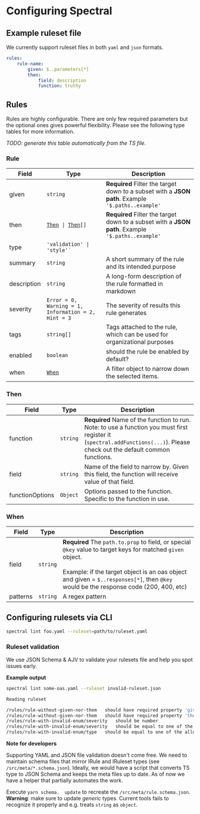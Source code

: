 # Configuring Spectral

## Example ruleset file

We currently support ruleset files in both `yaml` and `json` formats.

```yaml
rules:
    rule-name:
        given: $..parameters[*]
        then:
            field: description
            function: truthy
```

## Rules

Rules are highly configurable. There are only few required parameters but the optional ones gives powerful flexibility. Please see the following type tables for more information.

*TODO: generate this table automatically from the TS file.*

### Rule

<table>
  <thead>
    <tr>
      <th>Field</th>
      <th>Type</th>
      <th>Description</th>
    </tr>
  </thead>
  <tbody>
    <tr>
      <td>given</td>
      <td><code>string</code></td>
      <td><b>Required</b> Filter the target down to a subset with a <b>JSON path</b>. Example <code>'$.paths..example'</code></td>
    </tr>
    <tr>
      <td>then</td>
      <td><code><a href="#then">Then</a> | <a href="#then">Then</a>[]</code></td>
      <td><b>Required</b> Filter the target down to a subset with a <b>JSON path</b>. Example <code>'$.paths..example'</code></td>
    </tr>
    <tr>
      <td>type</td>
      <td><code>'validation' | 'style'`</code></td>
      <td></td>
    </tr>
    <tr>
      <td>summary</td>
      <td><code>string</code></td>
      <td>A short summary of the rule and its intended purpose</td>
    </tr>
    <tr>
      <td>description</td>
      <td><code>string</code></td>
      <td>A long-form description of the rule formatted in markdown</td>
    </tr>
    <tr>
      <td>severity</td>
      <td><code>Error = 0, Warning = 1, Information = 2, Hint = 3</code></td>
      <td>The severity of results this rule generates</td>
    </tr>
    <tr>
      <td>tags</td>
      <td><code>string[]</code></td>
      <td>Tags attached to the rule, which can be used for organizational purposes</td>
    </tr>
    <tr>
      <td>enabled</td>
      <td><code>boolean</code></td>
      <td>should the rule be enabled by default?</td>
    </tr>        
    <tr>
      <td>when</td>
      <td><code><a href="#when">When</a></code></td>
      <td>A filter object to narrow down the selected items.</td>
    </tr>
  </tbody>
</table>

### Then

<table>
  <thead>
    <tr>
      <th>Field</th>
      <th>Type</th>
      <th>Description</th>
    </tr>
  </thead>
  <tbody>    
    <tr>
      <td>function</td>
      <td><code>string</code></td>
      <td><b>Required</b> Name of the function to run. Note: to use a function you must first register it (<code>spectral.addFunctions(...)</code>). Please check out the default common functions.</td>
    </tr>
    <tr>
      <td>field</td>
      <td><code>string</code></td>
      <td>Name of the field to narrow by. Given this field, the function will receive value of that field.</td>
    </tr>    
    <tr>
      <td>functionOptions</td>
      <td><code>Object</code></td>
      <td>Options passed to the function. Specific to the function in use.</td>
    </tr>
  </tbody>
</table>

### When

<table>
  <thead>
    <tr>
      <th>Field</th>
      <th>Type</th>
      <th>Description</th>
    </tr>
  </thead>
  <tbody>    
    <tr>
      <td>field</td>
      <td><code>string</code></td>
      <td><b>Required</b> The <code>path.to.prop</code> to field, or special <code>@key</code> value to target keys for matched <code>given</code> object. <br/><br/> Example: if the target object is an oas object and given = <code>$..responses[*]</code>, then <code>@key</code> would be the response code (200, 400, etc)</td>
    </tr>
    <tr>
      <td>patterns</td>
      <td><code>string</code></td>
      <td>A regex pattern</td>
    </tr>
  </tbody>
</table>

## Configuring rulesets via CLI

```bash
spectral lint foo.yaml --ruleset=path/to/ruleset.yaml
```

### Ruleset validation

We use JSON Schema & AJV to validate your rulesets file and help you spot issues early.

**Example output**

```bash
spectral lint some-oas.yaml --ruleset invalid-ruleset.json

Reading ruleset

/rules/rule-without-given-nor-them 	 should have required property 'given' 
/rules/rule-without-given-nor-them 	 should have required property 'then' 
/rules/rule-with-invalid-enum/severity 	 should be number 
/rules/rule-with-invalid-enum/severity 	 should be equal to one of the allowed values 
/rules/rule-with-invalid-enum/type 	 should be equal to one of the allowed values 
```

**Note for developers**

Supporting YAML and JSON file validation doesn't come free. 
We need to maintain schema files that mirror IRule and IRuleset types (see `/src/meta/*.schema.json`).
Ideally, we would have a script that converts TS type to JSON Schema and keeps the meta files up to date. As of now we have a helper that partially automates the work.

Execute `yarn schema.  update` to recreate the `/src/meta/rule.schema.json`.
**Warning**: make sure to update *generic* types. Current tools fails to recognize it properly and e.g. treats `string` as `object`.